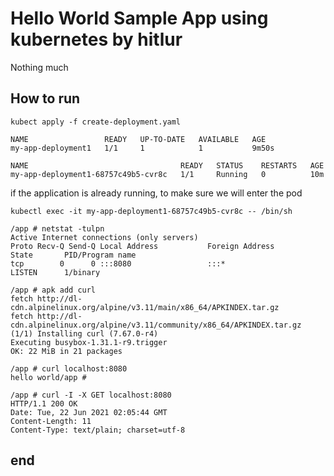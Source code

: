 # Hello World Sample App using kubernetes by hitlur

Nothing much

## How to run

```
kubect apply -f create-deployment.yaml
```
```kubectl get deployments
NAME                 READY   UP-TO-DATE   AVAILABLE   AGE
my-app-deployment1   1/1     1            1           9m50s
```

```kubectl get pods
NAME                                  READY   STATUS    RESTARTS   AGE
my-app-deployment1-68757c49b5-cvr8c   1/1     Running   0          10m
```


if the application is already running, to make sure we will enter the pod
```
kubectl exec -it my-app-deployment1-68757c49b5-cvr8c -- /bin/sh
```
```
/app # netstat -tulpn
Active Internet connections (only servers)
Proto Recv-Q Send-Q Local Address           Foreign Address         State       PID/Program name
tcp        0      0 :::8080                 :::*                    LISTEN      1/binary
```
```
/app # apk add curl
fetch http://dl-cdn.alpinelinux.org/alpine/v3.11/main/x86_64/APKINDEX.tar.gz
fetch http://dl-cdn.alpinelinux.org/alpine/v3.11/community/x86_64/APKINDEX.tar.gz
(1/1) Installing curl (7.67.0-r4)
Executing busybox-1.31.1-r9.trigger
OK: 22 MiB in 21 packages
```
```
/app # curl localhost:8080
hello world/app #
```
```
/app # curl -I -X GET localhost:8080
HTTP/1.1 200 OK
Date: Tue, 22 Jun 2021 02:05:44 GMT
Content-Length: 11
Content-Type: text/plain; charset=utf-8
```
## end
